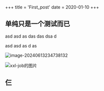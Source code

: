 +++
title = 'First_post'
date = 2020-01-10
+++

## 单纯只是一个测试而已

asd asd as das das dsa d

asd 
asd 
as
 d
 as 

![image-20240613234738132](https://images.intotw.cn/blog/2024/06/91dea404efd488231ffac043578174ab.png)


![xxl-job的图片](https://images.intotw.cn/blog/2023/09/ebb4325ec7a8e0a9bd3fc3ed885e8424.jpg)

## 仨